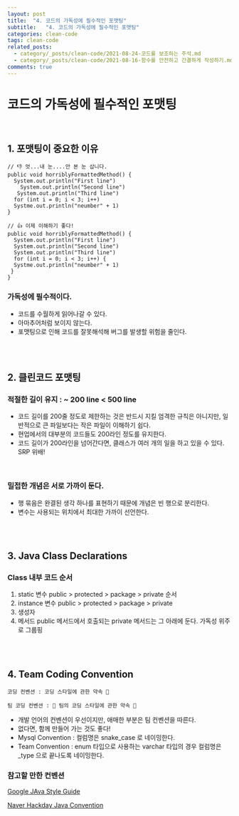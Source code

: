 ```yaml
---
layout: post
title:  "4. 코드의 가독성에 필수적인 포맷팅"
subtitle:   "4. 코드의 가독성에 필수적인 포맷팅"
categories: clean-code
tags: clean-code
related_posts:
  - category/_posts/clean-code/2021-08-24-코드를 보조하는 주석.md
  - category/_posts/clean-code/2021-08-16-함수를 안전하고 간결하게 작성하기.md
comments: true
---
```

# 코드의 가독성에 필수적인 포맷팅
<br>

## 1. 포맷팅이 중요한 이유

```
// 👎 엇...내 눈....안 본 눈 삽니다.
public void horriblyFormattedMethod() {
  System.out.println("First line")
    System.out.println("Second line")
   System.out.println("Third line")
  for (int i = 0; i < 3; i++)
  Systme.out.println("neumber" + 1)
}

// 👍 이제 이해하기 좋다!
public void horriblyFormattedMethod() {
  System.out.println("First line")
  System.out.println("Second line")
  System.out.println("Third line")
  for (int i = 0; i < 3; i++) {
  Systme.out.println("neumber" + 1)
 }
}
```

### 가독성에 필수적이다.
- 코드를 수월하게 읽어나갈 수 있다.
- 아마추어처럼 보이지 않는다.
- 포맷팅으로 인해 코드를 잘못해석해 버그를 발생할 위험을 줄인다.

<br><br>

## 2. 클린코드 포맷팅
### 적절한 길이 유지 : ~ 200 line < 500 line

- 코드 길이를 200줄 정도로 제한하는 것은 반드시 지킬 엄격한 규칙은 아니지만, 일반적으로 큰 파일보다는 작은 파일이 이해하기 쉽다.
- 현업에서의 대부분의 코드들도 200라인 정도를 유지한다.
- 코드 길이가 200라인을 넘어간다면, 클래스가 여러 개의 일을 하고 있을 수 있다. SRP 위배!
<br>

### 밀접한 개념은 서로 가까이 둔다.

- 행 묶음은 완결된 생각 하나를 표현하기 때문에 개념은 빈 행으로 분리한다.
- 변수는 사용되는 위치에서 최대한 가까이 선언한다.

<br><br>

## 3. Java Class Declarations
### Class 내부 코드 순서
1. static 변수
public > protected > package > private 순서
2. instance 변수
public > protected > package > private
3. 생성자
4. 메서드
public 메서드에서 호출되는 private 메서드는 그 아래에 둔다. 가독성 위주로 그룹핑


<br><br>

## 4. Team Coding Convention

`코딩 컨벤션 : 코딩 스타일에 관한 약속 🤝`

`팀 코딩 컨벤션 : 👑 팀의 코딩 스타일에 관한 약속 🤝`

- 개발 언어의 컨벤션이 우선이지만, 애매한 부분은 팀 컨벤션을 따른다.
- 없다면, 함께 만들어 가는 것도 좋다!
- Mysql Convention : 컬럼명은 snake_case 로 네이밍한다.
- Team Convention : enum 타입으로 사용하는 varchar 타입의 경우 컬럼명은 _type 으로 끝나도록 네이밍한다.

### 참고할 만한 컨벤션
[Google JAva Style Guide](https://google.github.io/styleguide/javaguide.html)

[Naver Hackday Java Convention](https://naver.github.io/hackday-conventions-java/)
